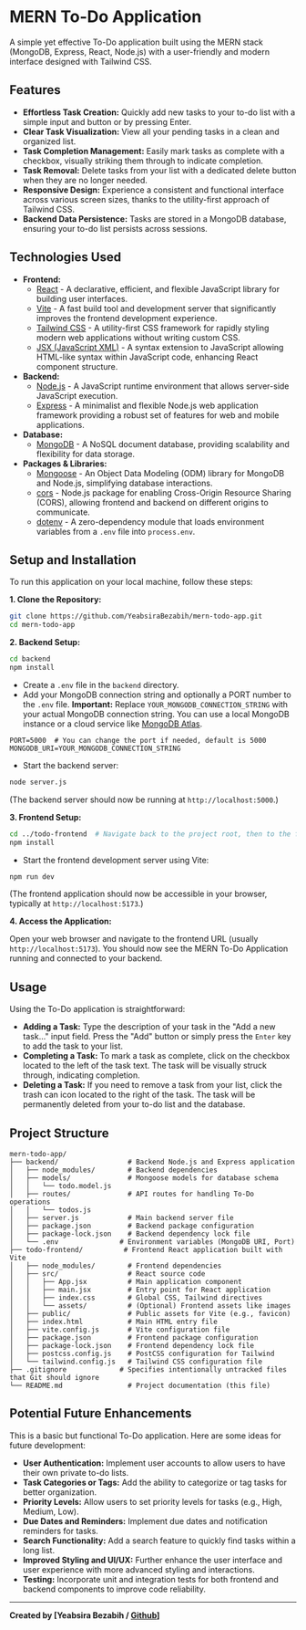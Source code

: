 # MERN To-Do Application

A simple yet effective To-Do application built using the MERN stack (MongoDB, Express, React, Node.js) with a user-friendly and modern interface designed with Tailwind CSS.

## Features

- **Effortless Task Creation:** Quickly add new tasks to your to-do list with a simple input and button or by pressing Enter.
- **Clear Task Visualization:** View all your pending tasks in a clean and organized list.
- **Task Completion Management:** Easily mark tasks as complete with a checkbox, visually striking them through to indicate completion.
- **Task Removal:** Delete tasks from your list with a dedicated delete button when they are no longer needed.
- **Responsive Design:**  Experience a consistent and functional interface across various screen sizes, thanks to the utility-first approach of Tailwind CSS.
- **Backend Data Persistence:**  Tasks are stored in a MongoDB database, ensuring your to-do list persists across sessions.

## Technologies Used

- **Frontend:**
    - [React](https://reactjs.org/) - A declarative, efficient, and flexible JavaScript library for building user interfaces.
    - [Vite](https://vitejs.dev/) - A fast build tool and development server that significantly improves the frontend development experience.
    - [Tailwind CSS](https://tailwindcss.com/) - A utility-first CSS framework for rapidly styling modern web applications without writing custom CSS.
    - [JSX (JavaScript XML)](https://reactjs.org/docs/introducing-jsx.html) - A syntax extension to JavaScript allowing HTML-like syntax within JavaScript code, enhancing React component structure.
- **Backend:**
    - [Node.js](https://nodejs.org/en/) - A JavaScript runtime environment that allows server-side JavaScript execution.
    - [Express](https://expressjs.com/) - A minimalist and flexible Node.js web application framework providing a robust set of features for web and mobile applications.
- **Database:**
    - [MongoDB](https://www.mongodb.com/) - A NoSQL document database, providing scalability and flexibility for data storage.
- **Packages & Libraries:**
    - [Mongoose](https://mongoosejs.com/) - An Object Data Modeling (ODM) library for MongoDB and Node.js, simplifying database interactions.
    - [cors](https://www.npmjs.com/package/cors) - Node.js package for enabling Cross-Origin Resource Sharing (CORS), allowing frontend and backend on different origins to communicate.
    - [dotenv](https://www.npmjs.com/package/dotenv) - A zero-dependency module that loads environment variables from a `.env` file into `process.env`.

## Setup and Installation

To run this application on your local machine, follow these steps:

**1. Clone the Repository:**

```bash
git clone https://github.com/YeabsiraBezabih/mern-todo-app.git
cd mern-todo-app
```


**2. Backend Setup:**

```bash
cd backend
npm install
```

- Create a `.env` file in the `backend` directory.
- Add your MongoDB connection string and optionally a PORT number to the `.env` file.  **Important:** Replace `YOUR_MONGODB_CONNECTION_STRING` with your actual MongoDB connection string. You can use a local MongoDB instance or a cloud service like [MongoDB Atlas](https://www.mongodb.com/atlas).

```
PORT=5000  # You can change the port if needed, default is 5000
MONGODB_URI=YOUR_MONGODB_CONNECTION_STRING
```

- Start the backend server:

```bash
node server.js
```
(The backend server should now be running at `http://localhost:5000`.)

**3. Frontend Setup:**

```bash
cd ../todo-frontend  # Navigate back to the project root, then to the frontend directory
npm install
```

- Start the frontend development server using Vite:

```bash
npm run dev
```
(The frontend application should now be accessible in your browser, typically at `http://localhost:5173`.)

**4. Access the Application:**

Open your web browser and navigate to the frontend URL (usually `http://localhost:5173`). You should now see the MERN To-Do Application running and connected to your backend.

## Usage

Using the To-Do application is straightforward:

- **Adding a Task:** Type the description of your task in the "Add a new task..." input field. Press the "Add" button or simply press the `Enter` key to add the task to your list.
- **Completing a Task:** To mark a task as complete, click on the checkbox located to the left of the task text. The task will be visually struck through, indicating completion.
- **Deleting a Task:** If you need to remove a task from your list, click the trash can icon located to the right of the task. The task will be permanently deleted from your to-do list and the database.

## Project Structure

```
mern-todo-app/
├── backend/                 # Backend Node.js and Express application
│   ├── node_modules/        # Backend dependencies
│   ├── models/              # Mongoose models for database schema
│   │   └── todo.model.js
│   ├── routes/              # API routes for handling To-Do operations
│   │   └── todos.js
│   ├── server.js            # Main backend server file
│   ├── package.json         # Backend package configuration
│   ├── package-lock.json    # Backend dependency lock file
│   └── .env               # Environment variables (MongoDB URI, Port)
├── todo-frontend/          # Frontend React application built with Vite
│   ├── node_modules/        # Frontend dependencies
│   ├── src/                 # React source code
│   │   ├── App.jsx          # Main application component
│   │   ├── main.jsx         # Entry point for React application
│   │   ├── index.css        # Global CSS, Tailwind directives
│   │   └── assets/          # (Optional) Frontend assets like images
│   ├── public/              # Public assets for Vite (e.g., favicon)
│   ├── index.html           # Main HTML entry file
│   ├── vite.config.js       # Vite configuration file
│   ├── package.json         # Frontend package configuration
│   ├── package-lock.json    # Frontend dependency lock file
│   ├── postcss.config.js    # PostCSS configuration for Tailwind
│   └── tailwind.config.js   # Tailwind CSS configuration file
├── .gitignore             # Specifies intentionally untracked files that Git should ignore
└── README.md                # Project documentation (this file)
```

## Potential Future Enhancements

This is a basic but functional To-Do application. Here are some ideas for future development:

- **User Authentication:** Implement user accounts to allow users to have their own private to-do lists.
- **Task Categories or Tags:** Add the ability to categorize or tag tasks for better organization.
- **Priority Levels:** Allow users to set priority levels for tasks (e.g., High, Medium, Low).
- **Due Dates and Reminders:** Implement due dates and notification reminders for tasks.
- **Search Functionality:** Add a search feature to quickly find tasks within a long list.
- **Improved Styling and UI/UX:** Further enhance the user interface and user experience with more advanced styling and interactions.
- **Testing:** Incorporate unit and integration tests for both frontend and backend components to improve code reliability.


---

**Created by [Yeabsira Bezabih / [Github](https://github.com/YeabsiraBezabih)]**
